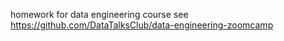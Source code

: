 homework for data engineering course
see https://github.com/DataTalksClub/data-engineering-zoomcamp
